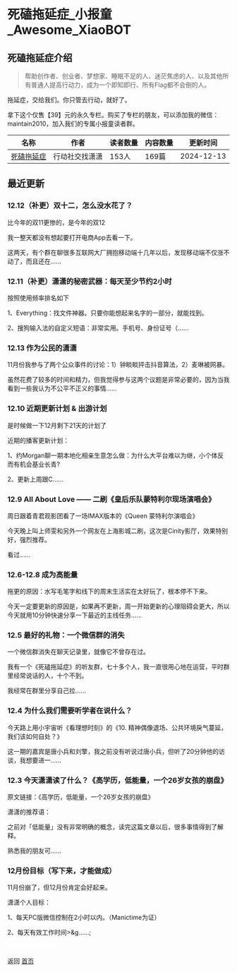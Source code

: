 # 死磕拖延症_小报童_Awesome_XiaoBOT

## 死磕拖延症介绍
> 帮助创作者、创业者、梦想家、睡眠不足的人、迷茫焦虑的人、以及其他所有普通人提高行动力，成为一个即知即行、所有Flag都不会倒的人。    
    
拖延症，交给我们。你只管去行动，就好了。    
    
拿下这个仅售【39】元的永久专栏。购买了专栏的朋友，可以添加我的微信：maintain2010，加入我们的专属小报童读者群。  
  


|名称|作者|读者数量|内容数量|更新时间|
|---|---|---|---|---|
|[死磕拖延症](https://xiaobot.net/p/betterme?refer=0b133df9-27dc-423b-8101-639049001c13)|行动社交找潇潇|153人|169篇|2024-12-13|

## 最近更新
### 12.12（补更）双十二，怎么没水花了？

比今年的双11更惨的，是今年的双12

我一整天都没有想起要打开电商App去看一下。

这两天，有个群在聊很多互联网大厂拥抱移动端十几年以后，发现移动端不仅涨不动了，而且还在......

### 12.11（补更）潇潇的秘密武器：每天至少节约2小时

按照使用频率排名如下

1、Everything：找文件神器。只要你能想起来名字的一部分，就能找到。

2、搜狗输入法的自定义短语：非常实用。手机号、身份证号（......

### 12.13 作为公民的潇潇

11月份我参与了两个公众事件的讨论：1）钟睒睒抨击抖音算法，2）麦琳被网暴。

虽然花费了较多的时间和精力，但我觉得参与这两个议题是非常必要的，因为当我看到一些我认为不公平不正义的事情......

### 12.10 近期更新计划 & 出游计划

是时候做一下12月剩下21天的计划了

近期的播客更新计划：

1、约Morgan聊一期本地化相亲生意怎么做：为什么大平台难以为继，小个体反而有机会基业长青?

2、更新上周跟C......

### 12.9 All About Love —— 二刷《皇后乐队蒙特利尔现场演唱会》

周日跟着青君观影团看了一场IMAX版本的《Queen 蒙特利尔演唱会》

今天晚上叫上师雯和另外一个网友在上海影城二刷，这次是Cinity影厅，效果特别好，强烈推荐。

看过......

### 12.6-12.8 成为高能量

拖更的原因：水写毛笔字和线下的周末生活实在太好玩了，根本停不下来。

今天一定要更新的原因是，如果再不更新，周一开始更新的心理阻碍会更大，所以今天就用10分钟快速分享一下最近的主线任务......

### 12.5 最好的礼物：一个微信群的消失

一个微信群消失在聊天记录里，就像它不曾存在过。

我有一个《死磕拖延症》的听友群，七十多个人，我一直很用心地在运营，平时群里经常说话的人，十个不到。

我经常在群里分享自己拉......

### 12.4 为什么我们需要听学者在说什么？

今天路上用小宇宙听《看理想时刻》的《10. 精神偶像退场、公共环境戾气蔓延，我们该如何自处？》

这一期的嘉宾是唐小兵和刘擎，我之前没有听说过唐小兵，但听了20分钟他的访谈，我想要进一......

### 12.3 今天潇潇读了什么？《高学历，低能量，一个26岁女孩的崩盘》

原文链接：《高学历，低能量，一个26岁女孩的崩盘》

潇潇的推荐语：

之前对「低能量」没有非常明确的概念，读完这篇文章以后，很多事情得到了解释。

熟悉我的朋友可......

### 12月份目标（写下来，才能做成）

11月份崩了，但12月份肯定会好起来。

潇潇个人目标：

1、每天PC版微信控制在2小时以内。（Manictime为证）

2、每天有效工作时间>&g......;


<a href="https://github.com/Reno9527/awesome-xiaobot" style="color: white; text-decoration: none;">awesome-xiaobot</a>

返回 [首页](../README.md)
